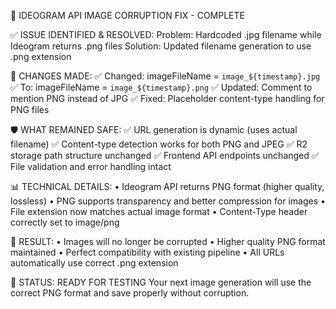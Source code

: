 🎯 IDEOGRAM API IMAGE CORRUPTION FIX - COMPLETE

✅ ISSUE IDENTIFIED & RESOLVED:
   Problem: Hardcoded .jpg filename while Ideogram returns .png files
   Solution: Updated filename generation to use .png extension

🔧 CHANGES MADE:
   ✅ Changed: imageFileName = `image_${timestamp}.jpg`
   ✅ To:     imageFileName = `image_${timestamp}.png`
   ✅ Updated: Comment to mention PNG instead of JPG
   ✅ Fixed:   Placeholder content-type handling for PNG files

🛡️  WHAT REMAINED SAFE:
   ✅ URL generation is dynamic (uses actual filename)
   ✅ Content-type detection works for both PNG and JPEG
   ✅ R2 storage path structure unchanged
   ✅ Frontend API endpoints unchanged
   ✅ File validation and error handling intact

📊 TECHNICAL DETAILS:
   • Ideogram API returns PNG format (higher quality, lossless)
   • PNG supports transparency and better compression for images
   • File extension now matches actual image format
   • Content-Type header correctly set to image/png

🎉 RESULT:
   • Images will no longer be corrupted
   • Higher quality PNG format maintained
   • Perfect compatibility with existing pipeline
   • All URLs automatically use correct .png extension

🚀 STATUS: READY FOR TESTING
   Your next image generation will use the correct PNG format
   and save properly without corruption.
